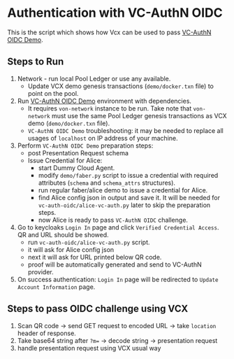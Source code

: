 # Authentication with VC-AuthN OIDC

This is the script which shows how Vcx can be used to pass [VC-AuthN OIDC Demo](https://github.com/bcgov/vc-authn-oidc#a-quick-demo).

## Steps to Run
1. Network - run local Pool Ledger or use any available.
    * Update VCX demo genesis transactions (`demo/docker.txn` file) to point on the pool.
1. Run [VC-AuthN OIDC Demo](https://github.com/bcgov/vc-authn-oidc#a-quick-demo) environment with dependencies.
    * It requires `von-network` instance to be run.
     Take note that `von-network` must use the same Pool Ledger genesis transactions as VCX demo (`demo/docker.txn` file).
    * `VC-AuthN OIDC Demo` troubleshooting: it may be needed to replace all usages of `localhost` on IP address of your machine.
1. Perform `VC-AuthN OIDC Demo` preparation steps:
    * post Presentation Request schema
    * Issue Credential for Alice:
        * start Dummy Cloud Agent.
        * modify `demo/faber.py` script to issue a credential with required attributes (`schema` and `schema_attrs` structures).
        * run regular faber/alice demo to issue a credential for Alice.
        * find Alice config json in output and save it. It will be needed for `vc-auth-oidc/alice-vc-auth.py` later to skip the preparation steps.
        * now Alice is ready to pass `VC-AuthN OIDC` challenge.
1. Go to keycloaks `Login In` page and click `Verified Credential Access`. QR and URL should be showed.
    * run `vc-auth-oidc/alice-vc-auth.py` script.
    * it will ask for Alice config json
    * next it will ask for URL printed below QR code.
    * proof will be automatically generated and send to VC-AuthN provider.
1. On success authentication: `Login In` page will be redirected to `Update Account Information` page.

## Steps to pass OIDC challenge using VCX
1. Scan QR code -> send GET request to encoded URL -> take `location` header of response.
2. Take base64 string after `?m=` -> decode string -> presentation request
3. handle presentation request using VCX usual way